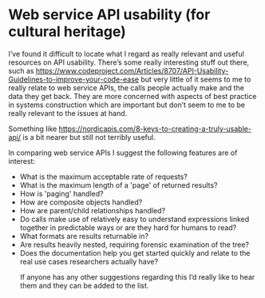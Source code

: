 # Web service API usability (for cultural heritage)

I’ve found it difficult to locate what I regard as really relevant and useful resources on API usability. There’s some really interesting stuff out there, such as https://www.codeproject.com/Articles/8707/API-Usability-Guidelines-to-improve-your-code-ease but very little of it seems to me to really relate to web service APIs, the calls people actually make and the data they get back. They are more concerned with aspects of best practice in systems construction which are important but don’t seem to me to be really relevant to the issues at hand.

Something like https://nordicapis.com/8-keys-to-creating-a-truly-usable-api/ is a bit nearer but still not terribly useful.

In comparing web service APIs I suggest the following features are of interest:

<ul>
<li>What is the maximum acceptable rate of requests?
<li>What is the maximum length of a 'page' of returned results?
<li>How is 'paging' handled?
<li>How are composite objects handled?
<li>How are parent/child relationships handled?
<li>Do calls make use of relatively easy to understand expressions linked together in predictable ways or are they hard for humans to read?
<li>What formats are results returnable in?
<li>Are results heavily nested, requiring forensic examination of the tree?
<li>Does the documentation help you get started quickly and relate to the real use cases researchers actually have?

If anyone has any other suggestions regarding this I’d really like to hear them and they can be added to the list. 

